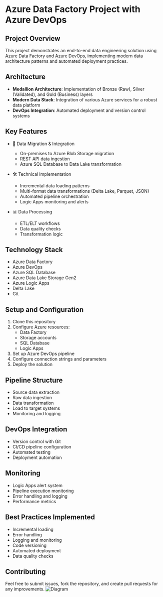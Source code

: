 # Azure Data Factory Project with Azure DevOps

## Project Overview
This project demonstrates an end-to-end data engineering solution using Azure Data Factory and Azure DevOps, implementing modern data architecture patterns and automated deployment practices.

## Architecture
- **Medallion Architecture**: Implementation of Bronze (Raw), Silver (Validated), and Gold (Business) layers
- **Modern Data Stack**: Integration of various Azure services for a robust data platform
- **DevOps Integration**: Automated deployment and version control systems

## Key Features
- 🔄 Data Migration & Integration
  - On-premises to Azure Blob Storage migration
  - REST API data ingestion
  - Azure SQL Database to Data Lake transformation
  
- 🛠️ Technical Implementation
  - Incremental data loading patterns
  - Multi-format data transformations (Delta Lake, Parquet, JSON)
  - Automated pipeline orchestration
  - Logic Apps monitoring and alerts

- 📊 Data Processing
  - ETL/ELT workflows
  - Data quality checks
  - Transformation logic
  
## Technology Stack
- Azure Data Factory
- Azure DevOps
- Azure SQL Database
- Azure Data Lake Storage Gen2
- Azure Logic Apps
- Delta Lake
- Git

## Setup and Configuration
1. Clone this repository
2. Configure Azure resources:
   - Data Factory
   - Storage accounts
   - SQL Database
   - Logic Apps
3. Set up Azure DevOps pipeline
4. Configure connection strings and parameters
5. Deploy the solution

## Pipeline Structure
- Source data extraction
- Raw data ingestion
- Data transformation
- Load to target systems
- Monitoring and logging

## DevOps Integration
- Version control with Git
- CI/CD pipeline configuration
- Automated testing
- Deployment automation

## Monitoring
- Logic Apps alert system
- Pipeline execution monitoring
- Error handling and logging
- Performance metrics

## Best Practices Implemented
- Incremental loading
- Error handling
- Logging and monitoring
- Code versioning
- Automated deployment
- Data quality checks

## Contributing
Feel free to submit issues, fork the repository, and create pull requests for any improvements.
![Diagram](images/architecture.png)

